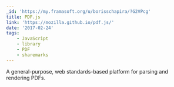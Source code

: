 ```yaml
---
_id: 'https://my.framasoft.org/u/borisschapira/?G2VPcg'
title: PDF.js
link: 'https://mozilla.github.io/pdf.js/'
date: '2017-02-24'
tags:
    - JavaScript
    - library
    - PDF
    - sharemarks
---
```


<div class="markdown"><p>A general-purpose, web standards-based platform for parsing and rendering PDFs.
</p></div>
